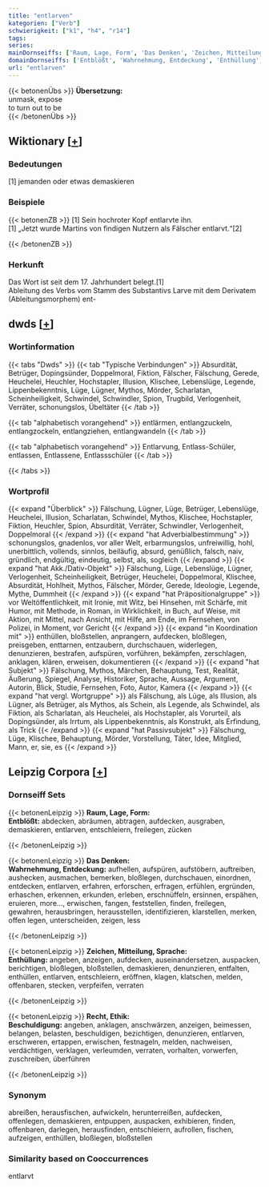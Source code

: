 ```yaml
---
title: "entlarven"
kategorien: ["Verb"]
schwierigkeit: ["k1", "h4", "r14"]
tags:
series:
mainDornseiffs: ['Raum, Lage, Form', 'Das Denken', 'Zeichen, Mitteilung, Sprache', 'Recht, Ethik']
domainDornseiffs: ['Entblößt', 'Wahrnehmung, Entdeckung', 'Enthüllung', 'Beschuldigung']
url: "entlarven"
---
```


{{< betonenÜbs >}}
**Übersetzung:**  
unmask, expose  
to turn out to be  
{{< /betonenÜbs >}}

## Wiktionary [[+](https://de.wiktionary.org/wiki/entlarven)]

### Bedeutungen
[1] jemanden oder etwas demaskieren  

### Beispiele
{{< betonenZB >}}
[1] Sein hochroter Kopf entlarvte ihn.  
[1] „Jetzt wurde Martins von findigen Nutzern als Fälscher entlarvt.“[2]  

{{< /betonenZB >}}
### Herkunft
Das Wort ist seit dem 17. Jahrhundert belegt.[1]  
Ableitung des Verbs vom Stamm des Substantivs Larve mit dem Derivatem (Ableitungsmorphem) ent-  



## dwds [[+](https://www.dwds.de/wb/entlarven)]

### Wortinformation
{{< tabs "Dwds" >}}
{{< tab "Typische Verbindungen" >}}
Absurdität, Betrüger, Dopingsünder, Doppelmoral, Fiktion, Fälscher, Fälschung, Gerede, Heuchelei, Heuchler, Hochstapler, Illusion, Klischee, Lebenslüge, Legende, Lippenbekenntnis, Lüge, Lügner, Mythos, Mörder, Scharlatan, Scheinheiligkeit, Schwindel, Schwindler, Spion, Trugbild, Verlogenheit, Verräter, schonungslos, Übeltäter
{{< /tab >}}

{{< tab "alphabetisch vorangehend" >}}
entlärmen, entlangzuckeln, entlangzockeln, entlangziehen, entlangwandeln
{{< /tab >}}

{{< tab "alphabetisch vorangehend" >}}
Entlarvung, Entlass-Schüler, entlassen, Entlassene, Entlassschüler
{{< /tab >}}

{{< /tabs >}}

### Wortprofil
{{< expand "Überblick" >}} Fälschung, Lügner, Lüge, Betrüger, Lebenslüge, Heuchelei, Illusion, Scharlatan, Schwindel, Mythos, Klischee, Hochstapler, Fiktion, Heuchler, Spion, Absurdität, Verräter, Schwindler, Verlogenheit, Doppelmoral {{< /expand >}}
{{< expand "hat Adverbialbestimmung" >}} schonungslos, gnadenlos, vor aller Welt, erbarmungslos, unfreiwillig, hohl, unerbittlich, vollends, sinnlos, beiläufig, absurd, genüßlich, falsch, naiv, gründlich, endgültig, eindeutig, selbst, als, sogleich {{< /expand >}}
{{< expand "hat Akk./Dativ-Objekt" >}} Fälschung, Lüge, Lebenslüge, Lügner, Verlogenheit, Scheinheiligkeit, Betrüger, Heuchelei, Doppelmoral, Klischee, Absurdität, Hohlheit, Mythos, Fälscher, Mörder, Gerede, Ideologie, Legende, Mythe, Dummheit {{< /expand >}}
{{< expand "hat Präpositionalgruppe" >}} vor Weltöffentlichkeit, mit Ironie, mit Witz, bei Hinsehen, mit Schärfe, mit Humor, mit Methode, in Roman, in Wirklichkeit, in Buch, auf Weise, mit Aktion, mit Mittel, nach Ansicht, mit Hilfe, am Ende, im Fernsehen, von Polizei, in Moment, vor Gericht {{< /expand >}}
{{< expand "in Koordination mit" >}} enthüllen, bloßstellen, anprangern, aufdecken, bloßlegen, preisgeben, enttarnen, entzaubern, durchschauen, widerlegen, denunzieren, bestrafen, aufspüren, vorführen, bekämpfen, zerschlagen, anklagen, klären, erweisen, dokumentieren {{< /expand >}}
{{< expand "hat Subjekt" >}} Fälschung, Mythos, Märchen, Behauptung, Test, Realität, Äußerung, Spiegel, Analyse, Historiker, Sprache, Aussage, Argument, Autorin, Blick, Studie, Fernsehen, Foto, Autor, Kamera {{< /expand >}}
{{< expand "hat vergl. Wortgruppe" >}} als Fälschung, als Lüge, als Illusion, als Lügner, als Betrüger, als Mythos, als Schein, als Legende, als Schwindel, als Fiktion, als Scharlatan, als Heuchelei, als Hochstapler, als Vorurteil, als Dopingsünder, als Irrtum, als Lippenbekenntnis, als Konstrukt, als Erfindung, als Trick {{< /expand >}}
{{< expand "hat Passivsubjekt" >}} Fälschung, Lüge, Klischee, Behauptung, Mörder, Vorstellung, Täter, Idee, Mitglied, Mann, er, sie, es {{< /expand >}}

## Leipzig Corpora [[+](https://corpora.uni-leipzig.de/en/res?word=entlarven&corpusId=deu_newscrawl-public_2018)]

### Dornseiff Sets
{{< betonenLeipzig >}}
**Raum, Lage, Form:**  
**Entblößt:** abdecken, abräumen, abtragen, aufdecken, ausgraben, demaskieren, entlarven, entschleiern, freilegen, zücken  

{{< /betonenLeipzig >}}


{{< betonenLeipzig >}}
**Das Denken:**  
**Wahrnehmung, Entdeckung:** aufhellen, aufspüren, aufstöbern, auftreiben, aushecken, ausmachen, bemerken, bloßlegen, durchschauen, einordnen, entdecken, entlarven, erfahren, erforschen, erfragen, erfühlen, ergründen, erhaschen, erkennen, erkunden, erleben, erschnüffeln, ersinnen, erspähen, eruieren, more..., erwischen, fangen, feststellen, finden, freilegen, gewahren, herausbringen, herausstellen, identifizieren, klarstellen, merken, offen legen, unterscheiden, zeigen, less  

{{< /betonenLeipzig >}}


{{< betonenLeipzig >}}
**Zeichen, Mitteilung, Sprache:**  
**Enthüllung:** angeben, anzeigen, aufdecken, auseinandersetzen, auspacken, berichtigen, bloßlegen, bloßstellen, demaskieren, denunzieren, entfalten, enthüllen, entlarven, entschleiern, eröffnen, klagen, klatschen, melden, offenbaren, stecken, verpfeifen, verraten  

{{< /betonenLeipzig >}}


{{< betonenLeipzig >}}
**Recht, Ethik:**  
**Beschuldigung:** angeben, anklagen, anschwärzen, anzeigen, beimessen, belangen, belasten, beschuldigen, bezichtigen, denunzieren, entlarven, erschweren, ertappen, erwischen, festnageln, melden, nachweisen, verdächtigen, verklagen, verleumden, verraten, vorhalten, vorwerfen, zuschreiben, überführen  

{{< /betonenLeipzig >}}

### Synonym
abreißen, herausfischen, aufwickeln, herunterreißen, aufdecken, offenlegen, demaskieren, entpuppen, auspacken, exhibieren, finden, offenbaren, darlegen, herausfinden, entschleiern, aufrollen, fischen, aufzeigen, enthüllen, bloßlegen, bloßstellen


### Similarity based on Cooccurrences
entlarvt

